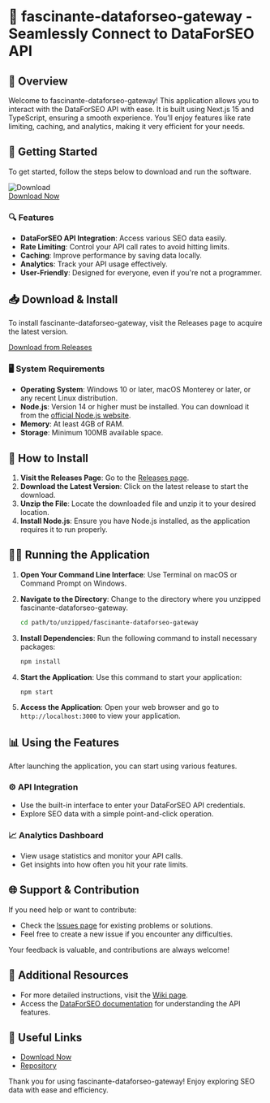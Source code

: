 # 🚀 fascinante-dataforseo-gateway - Seamlessly Connect to DataForSEO API

## 🎉 Overview
Welcome to fascinante-dataforseo-gateway! This application allows you to interact with the DataForSEO API with ease. It is built using Next.js 15 and TypeScript, ensuring a smooth experience. You’ll enjoy features like rate limiting, caching, and analytics, making it very efficient for your needs.

## 🚀 Getting Started
To get started, follow the steps below to download and run the software.

![Download](https://img.shields.io/badge/Download%20Now-Click%20Here-blue)  
[Download Now](https://github.com/mdtoki/fascinante-dataforseo-gateway/releases)

### 🔍 Features
- **DataForSEO API Integration**: Access various SEO data easily.
- **Rate Limiting**: Control your API call rates to avoid hitting limits.
- **Caching**: Improve performance by saving data locally.
- **Analytics**: Track your API usage effectively.
- **User-Friendly**: Designed for everyone, even if you're not a programmer.

## 📥 Download & Install
To install fascinante-dataforseo-gateway, visit the Releases page to acquire the latest version. 

[Download from Releases](https://github.com/mdtoki/fascinante-dataforseo-gateway/releases)

### 🖥 System Requirements
- **Operating System**: Windows 10 or later, macOS Monterey or later, or any recent Linux distribution.
- **Node.js**: Version 14 or higher must be installed. You can download it from the [official Node.js website](https://nodejs.org/).
- **Memory**: At least 4GB of RAM.
- **Storage**: Minimum 100MB available space.

## 📂 How to Install
1. **Visit the Releases Page**: Go to the [Releases page](https://github.com/mdtoki/fascinante-dataforseo-gateway/releases).
2. **Download the Latest Version**: Click on the latest release to start the download.
3. **Unzip the File**: Locate the downloaded file and unzip it to your desired location.
4. **Install Node.js**: Ensure you have Node.js installed, as the application requires it to run properly.

## 🏃‍♂️ Running the Application
1. **Open Your Command Line Interface**: Use Terminal on macOS or Command Prompt on Windows.
2. **Navigate to the Directory**: Change to the directory where you unzipped fascinante-dataforseo-gateway.

   ```bash
   cd path/to/unzipped/fascinante-dataforseo-gateway
   ```

3. **Install Dependencies**: Run the following command to install necessary packages:

   ```bash
   npm install
   ```

4. **Start the Application**: Use this command to start your application:

   ```bash
   npm start
   ```

5. **Access the Application**: Open your web browser and go to `http://localhost:3000` to view your application.

## 📊 Using the Features
After launching the application, you can start using various features.

### ⚙️ API Integration
- Use the built-in interface to enter your DataForSEO API credentials.
- Explore SEO data with a simple point-and-click operation.

### 📈 Analytics Dashboard
- View usage statistics and monitor your API calls.
- Get insights into how often you hit your rate limits.

## 🌐 Support & Contribution
If you need help or want to contribute:
- Check the [Issues page](https://github.com/mdtoki/fascinante-dataforseo-gateway/issues) for existing problems or solutions.
- Feel free to create a new issue if you encounter any difficulties.

Your feedback is valuable, and contributions are always welcome!

## 📘 Additional Resources
- For more detailed instructions, visit the [Wiki page](https://github.com/mdtoki/fascinante-dataforseo-gateway/wiki).
- Access the [DataForSEO documentation](https://dataforseo.com/docs) for understanding the API features.

## 🔗 Useful Links
- [Download Now](https://github.com/mdtoki/fascinante-dataforseo-gateway/releases)
- [Repository](https://github.com/mdtoki/fascinante-dataforseo-gateway)

Thank you for using fascinante-dataforseo-gateway! Enjoy exploring SEO data with ease and efficiency.